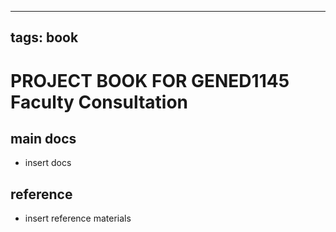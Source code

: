 
---
tags: book
---

PROJECT BOOK FOR GENED1145 Faculty Consultation
===

main docs
---

- insert docs

reference
---

- insert reference materials

